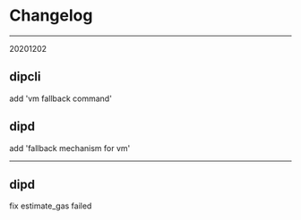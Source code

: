 # Changelog

----
20201202
## dipcli
add 'vm fallback command'
## dipd
add 'fallback mechanism for vm'

----
## dipd
fix estimate_gas failed
